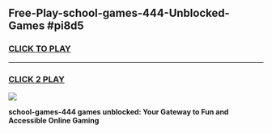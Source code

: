 
## Free-Play-school-games-444-Unblocked-Games #pi8d5
<h3>
<a href="https://news.freeplayer.one?title=school-games-444&ref=8M">CLICK TO PLAY</a></h3>
<hr>

<h3>
<a href="https://news.freeplayer.one?title=school-games-444&ref=8M">CLICK 2 PLAY</a>
  
</h3>

<a href="https://news.freeplayer.one?title=school-games-444&ref=8M"><img src="https://clearcache.store/games.png"></a>


**school-games-444 games unblocked: Your Gateway to Fun and Accessible Online Gaming**
